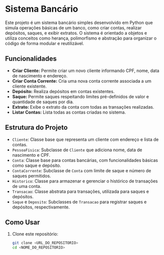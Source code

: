 # Sistema Bancário

Este projeto é um sistema bancário simples desenvolvido em Python que simula operações básicas de um banco, como criar contas, realizar depósitos, saques, e exibir extratos. O sistema é orientado a objetos e utiliza conceitos como herança, polimorfismo e abstração para organizar o código de forma modular e reutilizável.

## Funcionalidades

- **Criar Cliente:** Permite criar um novo cliente informando CPF, nome, data de nascimento e endereço.
- **Criar Conta Corrente:** Cria uma nova conta corrente associada a um cliente existente.
- **Depósito:** Realiza depósitos em contas existentes.
- **Saque:** Permite saques respeitando limites pré-definidos de valor e quantidade de saques por dia.
- **Extrato:** Exibe o extrato da conta com todas as transações realizadas.
- **Listar Contas:** Lista todas as contas criadas no sistema.

## Estrutura do Projeto

- `Cliente`: Classe base que representa um cliente com endereço e lista de contas.
- `PessoaFisica`: Subclasse de `Cliente` que adiciona nome, data de nascimento e CPF.
- `Conta`: Classe base para contas bancárias, com funcionalidades básicas como saque e depósito.
- `ContaCorrente`: Subclasse de `Conta` com limite de saque e número de saques permitidos.
- `Historico`: Classe para armazenar e gerenciar o histórico de transações de uma conta.
- `Transacao`: Classe abstrata para transações, utilizada para saques e depósitos.
- `Saque` e `Deposito`: Subclasses de `Transacao` para registrar saques e depósitos, respectivamente.

## Como Usar

1. Clone este repositório:
   ```bash
   git clone <URL_DO_REPOSITORIO>
   cd <NOME_DO_REPOSITORIO>
